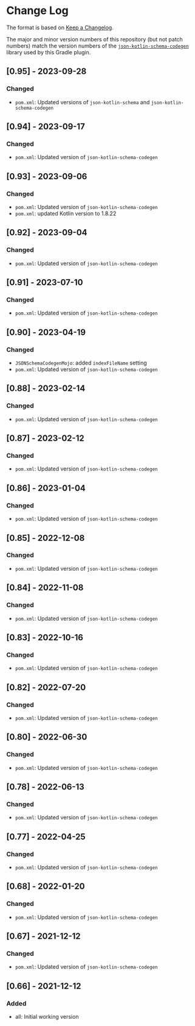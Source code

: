 # Change Log

The format is based on [Keep a Changelog](http://keepachangelog.com/).

The major and minor version numbers of this repository (but not patch numbers) match the version numbers of the
[`json-kotlin-schema-codegen`](https://github.com/pwall567/json-kotlin-schema-codegen) library used by this Gradle
plugin.

## [0.95] - 2023-09-28
### Changed
- `pom.xml`: Updated versions of `json-kotlin-schema` and `json-kotlin-schema-codegen`

## [0.94] - 2023-09-17
### Changed
- `pom.xml`: Updated version of `json-kotlin-schema-codegen`

## [0.93] - 2023-09-06
### Changed
- `pom.xml`: Updated version of `json-kotlin-schema-codegen`
- `pom.xml`: updated Kotlin version to 1.8.22

## [0.92] - 2023-09-04
### Changed
- `pom.xml`: Updated version of `json-kotlin-schema-codegen`

## [0.91] - 2023-07-10
### Changed
- `pom.xml`: Updated version of `json-kotlin-schema-codegen`

## [0.90] - 2023-04-19
### Changed
- `JSONSchemaCodegenMojo`: added `indexFileName` setting
- `pom.xml`: Updated version of `json-kotlin-schema-codegen`

## [0.88] - 2023-02-14
### Changed
- `pom.xml`: Updated version of `json-kotlin-schema-codegen`

## [0.87] - 2023-02-12
### Changed
- `pom.xml`: Updated version of `json-kotlin-schema-codegen`

## [0.86] - 2023-01-04
### Changed
- `pom.xml`: Updated version of `json-kotlin-schema-codegen`

## [0.85] - 2022-12-08
### Changed
- `pom.xml`: Updated version of `json-kotlin-schema-codegen`

## [0.84] - 2022-11-08
### Changed
- `pom.xml`: Updated version of `json-kotlin-schema-codegen`

## [0.83] - 2022-10-16
### Changed
- `pom.xml`: Updated version of `json-kotlin-schema-codegen`

## [0.82] - 2022-07-20
### Changed
- `pom.xml`: Updated version of `json-kotlin-schema-codegen`

## [0.80] - 2022-06-30
### Changed
- `pom.xml`: Updated version of `json-kotlin-schema-codegen`

## [0.78] - 2022-06-13
### Changed
- `pom.xml`: Updated version of `json-kotlin-schema-codegen`

## [0.77] - 2022-04-25
### Changed
- `pom.xml`: Updated version of `json-kotlin-schema-codegen`

## [0.68] - 2022-01-20
### Changed
- `pom.xml`: Updated version of `json-kotlin-schema-codegen`

## [0.67] - 2021-12-12
### Changed
- `pom.xml`: Updated version of `json-kotlin-schema-codegen`

## [0.66] - 2021-12-12
### Added
- all: Initial working version
